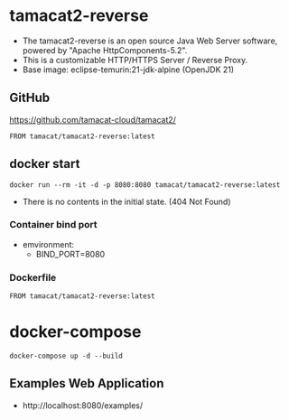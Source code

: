 # tamacat2-reverse

- The tamacat2-reverse is an open source Java Web Server software, powered by "Apache HttpComponents-5.2".
- This is a customizable HTTP/HTTPS Server / Reverse Proxy.
- Base image: eclipse-temurin:21-jdk-alpine (OpenJDK 21)

## GitHub
https://github.com/tamacat-cloud/tamacat2/

```
FROM tamacat/tamacat2-reverse:latest
```

## docker start
```
docker run --rm -it -d -p 8080:8080 tamacat/tamacat2-reverse:latest 
```

* There is no contents in the initial state. (404 Not Found)


### Container bind port
  * emvironment:
    - BIND_PORT=8080

### Dockerfile
```
FROM tamacat/tamacat2-reverse:latest

```

# docker-compose
```
docker-compose up -d --build
```

## Examples Web Application
* http://localhost:8080/examples/
